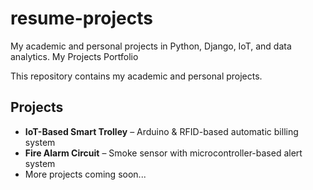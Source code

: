 # resume-projects
My academic and personal projects in Python, Django, IoT, and data analytics.
My Projects Portfolio

This repository contains my academic and personal projects.

## Projects
- **IoT-Based Smart Trolley** – Arduino & RFID-based automatic billing system
- **Fire Alarm Circuit** – Smoke sensor with microcontroller-based alert system
- More projects coming soon...

